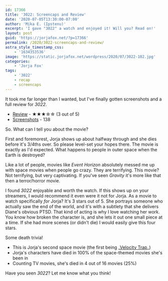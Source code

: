```yaml
---
id: 17366
title: '3022: Screencaps and Review'
date: '2020-07-05T13:30:00-07:00'
author: 'Mika E. (Ipstenu)'
excerpt: 'I gave "3022" a watch and enjoyed it! Will you? Read on!'
layout: post
guid: 'https://jorjafox.net/?p=17366'
permalink: /2020/3022-screencaps-and-review/
astra_style_timestamp_css:
    - '1634353536'
image: 'https://static.jorjafox.net/wordpress/2020/07/3022-102.jpg'
categories:
    - 'Jorja Fox'
tags:
    - '3022'
    - recap
    - screencaps
---
```


It took me far longer than I wanted, but I've finally gotten screenshots and a full review for _3022_.

<ul><li><a href="https://jorjafox.net/library/actor/3022/">Review</a> - ★★★☆☆  (3 out of 5)</li><li><a href="https://jorjafox.net/gallery/movies/3022/screencaps/">Screenshots</a> - 138</li></ul>

So. What can I tell you about the movie?

First and foremorest, Jorja shows up about halfway through and she dies before it's 3/4ths over. So please level-set your hopes there. The movie is exactly as I'd expected. What happens to people in outer space when the Earth is destroyed?

Like a lot of people, movies like _Event Horizon_ absolutely messed me up with space movies when people go crazy. They are terrifying. This movie? Not terrifying, but very captivating. If you've seen _Gravity_ it's more like that then a terror/horror movie.

I found _3022_ enjoyable and worth the watch. If this shows up on your streamers, I would recommend it even were it not for Jorja. As a movie to watch specifically _for_ Jorja? It's 3 stars out of 5. She portrays someone who actually saw the end of the world, and it's with a subtlety that she delivers Diane's obvious PTSD. That kind of acting is why I love watching her work. You know how broken the character is, and she lets it out one small piece at a time. If she had more scenes (or didn't die) I would easily give this four stars.

Some death trivia!

<ul><li>This is Jorja's second space movie (the first being _<a href="https://jorjafox.net/library/actor/velocity-trap/">Velocity Trap</a>_)</li><li>Jorja's characters have died in 100% of the space-themed movies she's been in</li><li>Counting TV movies, she's died in 4 out of 16 movies (25%)</li></ul>

Have you seen _3022_? Let me know what you think!
